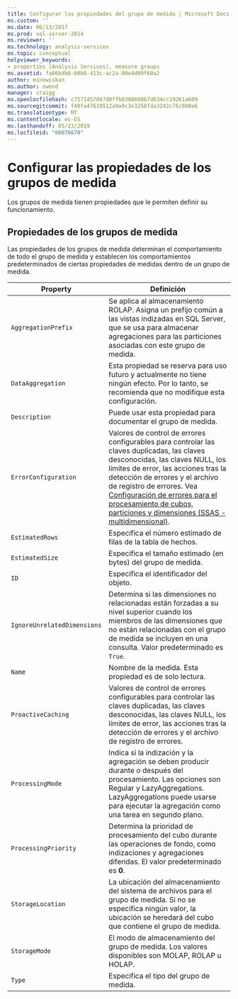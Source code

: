 ```yaml
---
title: Configurar las propiedades del grupo de medida | Microsoft Docs
ms.custom: ''
ms.date: 06/13/2017
ms.prod: sql-server-2014
ms.reviewer: ''
ms.technology: analysis-services
ms.topic: conceptual
helpviewer_keywords:
- properties [Analysis Services], measure groups
ms.assetid: fa66bdb6-60b8-413c-ac2a-00e4d09f60a2
author: minewiskan
ms.author: owend
manager: craigg
ms.openlocfilehash: c7571457847d8ffb0388608b7d634cc19261a609
ms.sourcegitcommit: f40fa47619512a9a9c3e3258fda3242c76c008e6
ms.translationtype: MT
ms.contentlocale: es-ES
ms.lasthandoff: 05/23/2019
ms.locfileid: "66076670"
---
```

# <a name="configure-measure-group-properties"></a>Configurar las propiedades de los grupos de medida
  Los grupos de medida tienen propiedades que le permiten definir su funcionamiento.  
  
## <a name="measure-group-properties"></a>Propiedades de los grupos de medida  
 Las propiedades de los grupos de medida determinan el comportamiento de todo el grupo de medida y establecen los comportamientos predeterminados de ciertas propiedades de medidas dentro de un grupo de medida.  
  
|Property|Definición|  
|--------------|----------------|  
|`AggregationPrefix`|Se aplica al almacenamiento ROLAP. Asigna un prefijo común a las vistas indizadas en SQL Server, que se usa para almacenar agregaciones para las particiones asociadas con este grupo de medida.|  
|`DataAggregation`|Esta propiedad se reserva para uso futuro y actualmente no tiene ningún efecto. Por lo tanto, se recomienda que no modifique esta configuración.|  
|`Description`|Puede usar esta propiedad para documentar el grupo de medida.|  
|`ErrorConfiguration`|Valores de control de errores configurables para controlar las claves duplicadas, las claves desconocidas, las claves NULL, los límites de error, las acciones tras la detección de errores y el archivo de registro de errores. Vea [Configuración de errores para el procesamiento de cubos, particiones y dimensiones &#40;SSAS - multidimensional&#41;](error-configuration-for-cube-partition-and-dimension-processing.md).|  
|`EstimatedRows`|Especifica el número estimado de filas de la tabla de hechos.|  
|`EstimatedSize`|Especifica el tamaño estimado (en bytes) del grupo de medida.|  
|`ID`|Especifica el identificador del objeto.|  
|`IgnoreUnrelatedDimensions`|Determina si las dimensiones no relacionadas están forzadas a su nivel superior cuando los miembros de las dimensiones que no están relacionadas con el grupo de medida se incluyen en una consulta. Valor predeterminado es `True`.|  
|`Name`|Nombre de la medida. Esta propiedad es de solo lectura.|  
|`ProactiveCaching`|Valores de control de errores configurables para controlar las claves duplicadas, las claves desconocidas, las claves NULL, los límites de error, las acciones tras la detección de errores y el archivo de registro de errores.|  
|`ProcessingMode`|Indica si la indización y la agregación se deben producir durante o después del procesamiento. Las opciones son Regular y LazyAggregations. LazyAggregations puede usarse para ejecutar la agregación como una tarea en segundo plano.|  
|`ProcessingPriority`|Determina la prioridad de procesamiento del cubo durante las operaciones de fondo, como indizaciones y agregaciones diferidas. El valor predeterminado es **0**.|  
|`StorageLocation`|La ubicación del almacenamiento del sistema de archivos para el grupo de medida. Si no se especifica ningún valor, la ubicación se heredará del cubo que contiene el grupo de medida.|  
|`StorageMode`|El modo de almacenamiento del grupo de medida. Los valores disponibles son MOLAP, ROLAP u HOLAP.|  
|`Type`|Especifica el tipo del grupo de medida.|  
  
  
